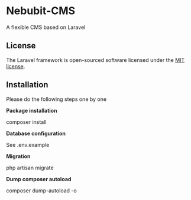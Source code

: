 # Nebubit-CMS
A flexible CMS based on Laravel

## License

The Laravel framework is open-sourced software licensed under the [MIT license](http://opensource.org/licenses/MIT).

## Installation
Please do the following steps one by one

**Package installation**

composer install

**Database configuration**

See .env.example

**Migration**

php artisan migrate

**Dump composer autoload**

composer dump-autoload -o
